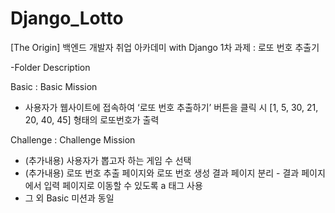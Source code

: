 # Django_Lotto

[The Origin] 백엔드 개발자 취업 아카데미 with Django
1차 과제 : 로또 번호 추출기

-Folder Description

Basic : Basic Mission
 - 사용자가 웹사이트에 접속하여 ‘로또 번호 추출하기’ 버튼을 클릭 시 [1, 5, 30, 21, 20, 40, 45] 형태의 로또번호가 출력


Challenge : Challenge Mission
 - (추가내용) 사용자가 뽑고자 하는 게임 수 선택
 - (추가내용) 로또 번호 추출 페이지와 로또 번호 생성 결과 페이지 분리 - 결과 페이지에서 입력 페이지로 이동할 수 있도록 a 태그 사용
 - 그 외 Basic 미션과 동일

